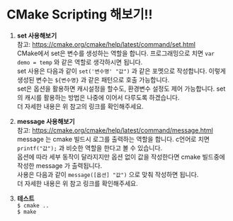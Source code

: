 # CMake Scripting 해보기!!
1. **set 사용해보기**</br>
참고: https://cmake.org/cmake/help/latest/command/set.html</br>
	CMake에서 set은 변수를 생성하는 역할을 합니다. 프로그래밍으로 치면 `var demo = temp` 와 같은 역할로 생각하시면 됩니다.</br>
	set 사용은 다음과 같이 `set('변수명' "값")` 과 같은 포멧으로 작성합니다. 이렇게 생성된 변수는 `${변수명}` 과 같은 패턴으로 호출 가능합니다.</br>
	set은 옵션을 활용하면 캐시설정을 할수도, 환경변수 설정도 제어 가능합니다. set의 캐시를 활용하는 방법은 나중에 이어서 다루도록 하겠습니다.</br>
	더 자세한 내용은 위 참고의 링크를 확인해주세요.

2. **message 사용해보기**</br>
참고: https://cmake.org/cmake/help/latest/command/message.html</br>
	message 는 cmake 빌드시 로그를 출력하는 역할을 합니다. c언어로 치면 `printf("값");` 과 비슷한 역할을 한다고 볼 수 있습니다.</br>
	옵션에 따라 세부 동작이 달라지지만 옵션 없이 값을 작성한다면 cmake 빌드중에 작성한 message 가 출력됩니다.</br>
	사용은 다음과 같이 `message([옵션] "값")` 으로 맞춰 작성하면 됩니다.</br>
	더 자세한 내용은 위 참고 링크를 확인해주세요.

3. **테스트**</br>
	`$ cmake ..`</br>
	`$ make`</br>